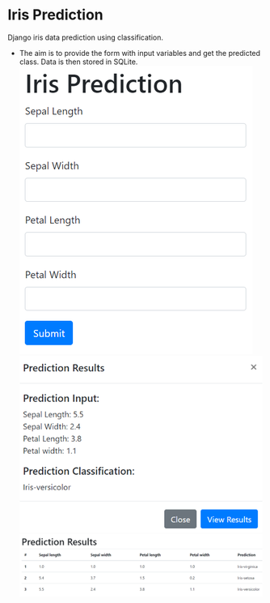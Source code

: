 # Iris Prediction
Django iris data prediction using classification.
- The aim is to provide the form with input variables and get the predicted class. Data is then stored in SQLite.
![alt text](https://github.com/TDMwangi/IrisPrediction/blob/main/home.PNG?raw=true)
![alt text](https://github.com/TDMwangi/IrisPrediction/blob/main/modal.PNG?raw=true)
![alt text](https://github.com/TDMwangi/IrisPrediction/blob/main/results.PNG?raw=true)
